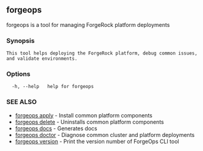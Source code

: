 ## forgeops

forgeops is a tool for managing ForgeRock platform deployments

### Synopsis


    This tool helps deploying the ForgeRock platform, debug common issues, and validate environments.

### Options

```
  -h, --help   help for forgeops
```

### SEE ALSO

* [forgeops apply](forgeops_apply.md)	 - Install common platform components
* [forgeops delete](forgeops_delete.md)	 - Uninstalls common platform components
* [forgeops docs](forgeops_docs.md)	 - Generates docs
* [forgeops doctor](forgeops_doctor.md)	 - Diagnose common cluster and platform deployments
* [forgeops version](forgeops_version.md)	 - Print the version number of ForgeOps CLI tool

